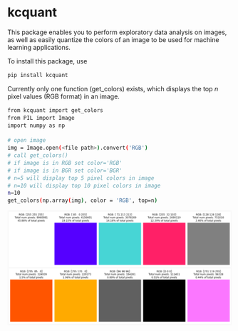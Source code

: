 # kcquant

This package enables you to perform exploratory data analysis on images, as well as
easily quantize the colors of an image to be used for machine learning applications.

To install this package, use

```bash
pip install kcquant
```

Currently only one function (get_colors) exists, which displays the top *n* pixel values (RGB format) in an image.

```bash
from kcquant import get_colors
from PIL import Image
import numpy as np

# open image
img = Image.open(<file path>).convert('RGB')
# call get_colors()
# if image is in RGB set color='RGB'
# if image is in BGR set color='BGR'
# n=5 will display top 5 pixel colors in image
# n=10 will display top 10 pixel colors in image
n=10
get_colors(np.array(img), color = 'RGB', top=n)

```

![image](https://github.com/kbkus/kcquant/blob/main/kcquant/Images/get_colors.png?raw=true)


